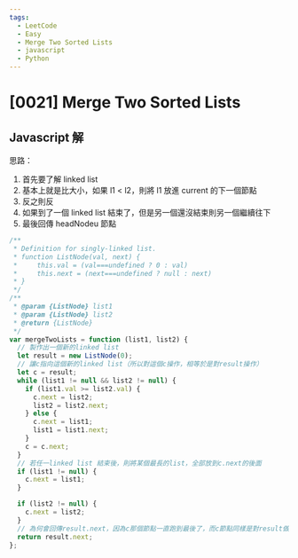 ```yaml
---
tags:
  - LeetCode
  - Easy
  - Merge Two Sorted Lists
  - javascript
  - Python
---
```


# [0021] Merge Two Sorted Lists

## Javascript 解

思路：

1. 首先要了解 linked list
2. 基本上就是比大小，如果 l1 < l2，則將 l1 放進 current 的下一個節點
3. 反之則反
4. 如果到了一個 linked list 結束了，但是另一個還沒結束則另一個繼續往下
5. 最後回傳 headNodeu 節點

```javascript
/**
 * Definition for singly-linked list.
 * function ListNode(val, next) {
 *     this.val = (val===undefined ? 0 : val)
 *     this.next = (next===undefined ? null : next)
 * }
 */
/**
 * @param {ListNode} list1
 * @param {ListNode} list2
 * @return {ListNode}
 */
var mergeTwoLists = function (list1, list2) {
  // 製作出一個新的linked list
  let result = new ListNode(0);
  // 讓c指向這個新的linked list（所以對這個c操作，相等於是對result操作）
  let c = result;
  while (list1 != null && list2 != null) {
    if (list1.val >= list2.val) {
      c.next = list2;
      list2 = list2.next;
    } else {
      c.next = list1;
      list1 = list1.next;
    }
    c = c.next;
  }
  // 若任一linked list 結束後，則將某個最長的list，全部放到c.next的後面
  if (list1 != null) {
    c.next = list1;
  }

  if (list2 != null) {
    c.next = list2;
  }
  // 為何會回傳result.next，因為c那個節點一直跑到最後了，而c節點同樣是對result做操作，所以最後回傳current.next
  return result.next;
};
```

